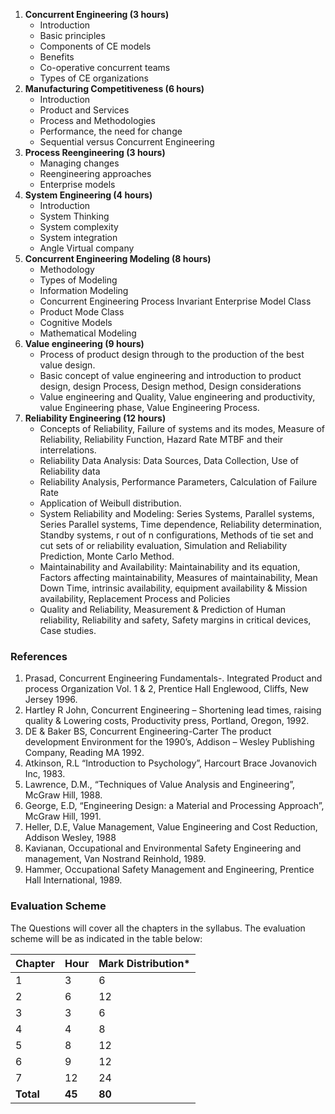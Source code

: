 1. **Concurrent Engineering (3 hours)**
    * Introduction
    * Basic principles
    * Components of CE models
    * Benefits
    * Co-operative concurrent teams
    * Types of CE organizations
2. **Manufacturing Competitiveness (6 hours)**
    * Introduction
    * Product and Services
    * Process and Methodologies
    * Performance, the need for change
    * Sequential versus Concurrent Engineering
3. **Process Reengineering (3 hours)**
    * Managing changes
    * Reengineering approaches
    * Enterprise models
4. **System Engineering (4 hours)**
    * Introduction
    * System Thinking
    * System complexity
    * System integration
    * Angle Virtual company
5. **Concurrent Engineering Modeling (8 hours)**
    * Methodology
    * Types of Modeling
    * Information Modeling
    * Concurrent Engineering Process Invariant Enterprise Model Class
    * Product Mode Class
    * Cognitive Models
    * Mathematical Modeling
6. **Value engineering (9 hours)**
    * Process of product design through to the production of the best value design.
    * Basic concept of value engineering and introduction to product design, design Process, Design method, Design considerations
    * Value engineering and Quality, Value engineering and productivity, value Engineering phase, Value Engineering Process.
7. **Reliability Engineering (12 hours)**
    * Concepts of Reliability, Failure of systems and its modes, Measure of Reliability, Reliability Function, Hazard Rate MTBF and their interrelations.
    * Reliability Data Analysis: Data Sources, Data Collection, Use of Reliability data
    * Reliability Analysis, Performance Parameters, Calculation of Failure Rate
    * Application of Weibull distribution.
    * System Reliability and Modeling: Series Systems, Parallel systems, Series Parallel systems, Time dependence, Reliability determination, Standby systems, r out of n configurations, Methods of tie set and cut sets of or reliability evaluation, Simulation and Reliability Prediction, Monte Carlo Method.
    * Maintainability and Availability: Maintainability and its equation, Factors affecting maintainability, Measures of maintainability, Mean Down Time, intrinsic availability, equipment availability & Mission availability, Replacement Process and Policies
    * Quality and Reliability, Measurement & Prediction of Human reliability, Reliability and safety, Safety margins in critical devices, Case studies.

### References

1. Prasad, Concurrent Engineering Fundamentals-. Integrated Product and process Organization Vol. 1 & 2, Prentice Hall Englewood, Cliffs, New Jersey 1996.
2. Hartley R John, Concurrent Engineering – Shortening lead times, raising quality & Lowering costs, Productivity press, Portland, Oregon, 1992.
3. DE & Baker BS, Concurrent Engineering-Carter The product development Environment for the 1990&rsquo;s, Addison – Wesley Publishing Company, Reading MA 1992.
4. Atkinson, R.L &ldquo;Introduction to Psychology&rdquo;, Harcourt Brace Jovanovich Inc, 1983.
5. Lawrence, D.M., &ldquo;Techniques of Value Analysis and Engineering&rdquo;, McGraw Hill, 1988.
6. George, E.D, &ldquo;Engineering Design: a Material and Processing Approach&rdquo;, McGraw Hill, 1991.
7. Heller, D.E, Value Management, Value Engineering and Cost Reduction, Addison Wesley, 1988
8. Kavianan, Occupational and Environmental Safety Engineering and management, Van Nostrand Reinhold, 1989.
9. Hammer, Occupational Safety Management and Engineering, Prentice Hall International, 1989.

### Evaluation Scheme

The Questions will cover all the chapters in the syllabus. The evaluation scheme will be as indicated in the table below:

| Chapter   | Hour   | Mark Distribution* |
| --------- | ------ | ------------------ |
| 1         | 3      | 6                  |
| 2         | 6      | 12                 |
| 3         | 3      | 6                  |
| 4         | 4      | 8                  |
| 5         | 8      | 12                 |
| 6         | 9      | 12                 |
| 7         | 12     | 24                 |
| **Total** | **45** | **80**             |


